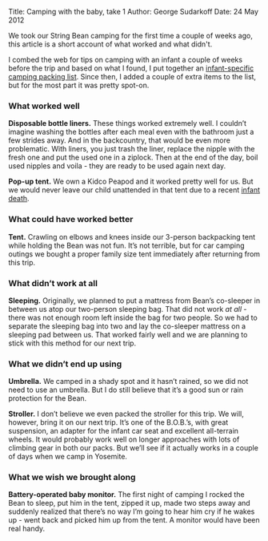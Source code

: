 Title: Camping with the baby, take 1
Author: George Sudarkoff
Date: 24 May 2012

We took our String Bean camping for the first time a couple of weeks ago, this article is a short account of what worked and what didn't.

I combed the web for tips on camping with an infant a couple of weeks before the trip and based on what I found, I put together an [infant-specific camping packing list](http://www.packwhiz.com/l/12317763/camping-with-an-infant). Since then, I added a couple of extra items to the list, but for the most part it was pretty spot-on.

### What worked well

**Disposable bottle liners.** These things worked extremely well. I couldn’t imagine washing the bottles after each meal even with the bathroom just a few strides away. And in the backcountry, that would be even more problematic. With liners, you just trash the liner, replace the nipple with the fresh one and put the used one in a ziplock. Then at the end of the day, boil used nipples and voila - they are ready to be used again next day.

**Pop-up tent.** We own a Kidco Peapod and it worked pretty well for us. But we would never leave our child unattended in that tent due to a recent [infant death](http://www.amazon.com/gp/cdp/member-reviews/A1BD5G9DP7PKLG/ref=cm_pdp_rev_more?ie=UTF8&sort_by=MostRecentReview#R27EAWSOT40M2Z).

### What could have worked better

**Tent.** Crawling on elbows and knees inside our 3-person backpacking tent while holding the Bean was not fun. It’s not terrible, but for car camping outings we bought a proper family size tent immediately after returning from this trip.

### What didn’t work at all

**Sleeping.** Originally, we planned to put a mattress from Bean’s co-sleeper in between us atop our two-person sleeping bag. That did not work *at all* - there was not enough room left inside the bag for two people. So we had to separate the sleeping bag into two and lay the co-sleeper mattress on a sleeping pad between us. That worked fairly well and we are planning to stick with this method for our next trip.

### What we didn’t end up using

**Umbrella.** We camped in a shady spot and it hasn’t rained, so we did not need to use an umbrella. But I do still believe that it’s a good sun or rain protection for the Bean.

**Stroller.** I don’t believe we even packed the stroller for this trip. We will, however, bring it on our next trip. It’s one of the B.O.B.’s, with great suspension, an adapter for the infant car seat and excellent all-terrain wheels. It would probably work well on longer approaches with lots of climbing gear in both our packs. But we’ll see if it actually works in a couple of days when we camp in Yosemite.

### What we wish we brought along

**Battery-operated baby monitor.** The first night of camping I rocked the Bean to sleep, put him in the tent, zipped it up, made two steps away and suddenly realized that there’s no way I’m going to hear him cry if he wakes up - went back and picked him up from the tent. A monitor would have been real handy.

